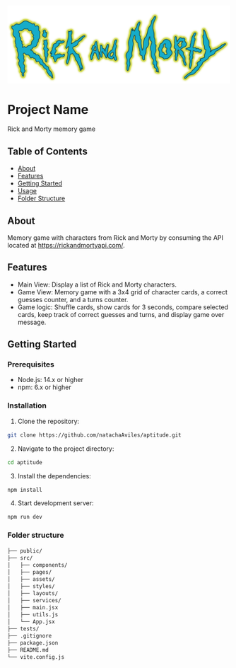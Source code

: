 
![My Photo](src/assets/logo.png)
# Project Name

Rick and Morty memory game
## Table of Contents

- [About](#about)
- [Features](#features)
- [Getting Started](#getting-started)
- [Usage](#usage)
- [Folder Structure](#folder-structure)

## About

Memory game with characters from Rick and Morty by consuming the API located at https://rickandmortyapi.com/.

## Features

- Main View: Display a list of Rick and Morty characters.
- Game View: Memory game with a 3x4 grid of character cards, a correct guesses counter, and a turns counter.
- Game logic: Shuffle cards, show cards for 3 seconds, compare selected cards, keep track of correct guesses and turns, and display game over message.

## Getting Started

### Prerequisites

- Node.js: 14.x or higher
- npm: 6.x or higher

### Installation

1. Clone the repository:

```bash
git clone https://github.com/natachaAviles/aptitude.git
```

2. Navigate to the project directory:

```bash
cd aptitude
```

3. Install the dependencies:

```bash
npm install
```

4. Start development server:

```bash
npm run dev
```

### Folder structure

```
├── public/
├── src/
│   ├── components/
│   ├── pages/
│   ├── assets/
│   ├── styles/
│   ├── layouts/
│   ├── services/
│   ├── main.jsx
│   ├── utils.js
│   └── App.jsx
├── tests/
├── .gitignore
├── package.json
├── README.md
└── vite.config.js
```



